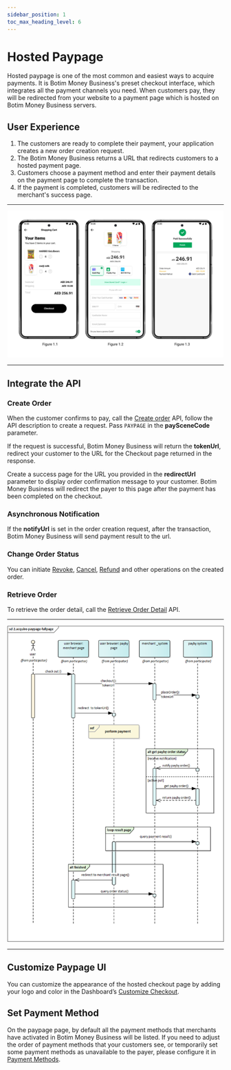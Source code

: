 ```yaml
---
sidebar_position: 1
toc_max_heading_level: 6
---
```

# Hosted Paypage
Hosted paypage is one of the most common and easiest ways to acquire payments. It is Botim Money Business's preset checkout interface, which integrates all the payment channels you need. When customers pay, they will be redirected from your website to a payment page which is hosted on Botim Money Business servers.

## User Experience
1. The customers are ready to complete their payment, your application creates a new order creation request.
2. The Botim Money Business returns a URL that redirects customers to a hosted payment page.
3. Customers choose a payment method and enter their payment details on the payment page to complete the transaction.
4. If the payment is completed, customers will be redirected to the merchant's success page.
---

![card-ue](../pic/card-ue-hosted.png)

---

## Integrate the API
### Create Order
When the customer confirms to pay, call the [Create order](/docs/createorder) API,  follow the API description to create a request. Pass `PAYPAGE` in the **paySceneCode** parameter.

If the request is successful, Botim Money Business will return the **tokenUrl**, redirect your customer to the URL for the Checkout page returned in the response.

Create a success page for the URL you provided in the **redirectUrl**  parameter to display order confirmation message to your customer. Botim Money Business will redirect the payer to this page after the payment has been completed on the checkout.<br/>

### Asynchronous Notification
If the **notifyUrl** is set in the order creation request, after the transaction, Botim Money Business will send payment result to the url.

### Change Order Status
You can initiate [Revoke](/docs/revoke), [Cancel](/docs/cancel), [Refund](/docs/refund) and other operations on the created order.

### Retrieve Order
To retrieve the order detail, call the [Retrieve Order Detail](/docs/retrieveorderdetail) API.

---

![hostedflow](../pic/hosted.png)

---

## Customize Paypage UI
You can customize the appearance of the hosted checkout page by adding your logo and color in the Dashboard’s [Customize Checkout](https://b.botim.money/customize-checkout).

## Set Payment Method
On the paypage page, by default all the payment methods that merchants have activated in Botim Money Business will be listed. If you need to adjust the order of payment methods that your customers see, or temporarily set some payment methods as unavailable to the payer, please configure it in [Payment Methods](https://b.botim.money/payment-methods).








